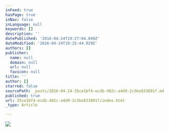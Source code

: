 ```yaml
---
inFeed: true
hasPage: true
inNav: false
inLanguage: null
keywords: []
description: ''
datePublished: '2016-04-24T19:27:04.049Z'
dateModified: '2016-04-24T19:25:44.929Z'
authors: []
publisher:
  name: null
  domain: null
  url: null
  favicon: null
title: ''
author: []
starred: false
sourcePath: _posts/2016-04-24-35ce1bf4-ecdb-402c-a4d9-2c5be833891f.md
published: true
url: 35ce1bf4-ecdb-402c-a4d9-2c5be833891f/index.html
_type: Article

---
```

![](https://the-grid-user-content.s3-us-west-2.amazonaws.com/8e06cb7f-fc8d-4e64-9132-c45e2a8c17a1.jpg)